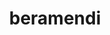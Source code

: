 ---
mezak:
  - {}
image: /media/beramendi.webp
video: 
layout: parroquia
title: beramendi
valley: Basaburua
locations:
  - name: San Migel
    geo: 42.980389, -1.822057
---